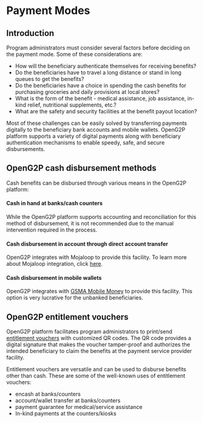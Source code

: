 # Payment Modes

## Introduction

Program administrators must consider several factors before deciding on the payment mode. Some of these considerations are:

* How will the beneficiary authenticate themselves for receiving benefits?
* Do the beneficiaries have to travel a long distance or stand in long queues to get the benefits?
* Do the beneficiaries have a choice in spending the cash benefits for purchasing groceries and daily provisions at local stores?
* What is the form of the benefit - medical assistance, job assistance, in-kind relief, nutritional supplements, etc.?
* What are the safety and security facilities at the benefit payout location?

Most of these challenges can be easily solved by transferring payments digitally to the beneficiary bank accounts and mobile wallets. OpenG2P platform supports a variety of digital payments along with beneficiary authentication mechanisms to enable speedy, safe, and secure disbursements.

## OpenG2P cash disbursement methods

Cash benefits can be disbursed through various means in the OpenG2P platform:

#### Cash in hand at banks/cash counters

While the OpenG2P platform supports accounting and reconciliation for this method of disbursement, it is not recommended due to the manual intervention required in the process.

#### Cash disbursement in account through direct account transfer

OpenG2P integrates with Mojaloop to provide this facility. To learn more about Mojaloop integration, click [here](../integrations/mojaloop-integration.md).

#### Cash disbursement in mobile wallets

OpenG2P integrates with [GSMA Mobile Money](https://www.gsma.com/mobilefordevelopment/mobile-money/) to provide this facility. This option is very lucrative for the unbanked beneficiaries.

## OpenG2P entitlement vouchers

OpenG2P platform facilitates program administrators to print/send [entitlement vouchers](../beneficiary-management/entitlement.md#entitlement-voucher) with customized QR codes. The QR code provides a digital signature that makes the voucher tamper-proof and authorizes the intended beneficiary to claim the benefits at the payment service provider facility.

Entitlement vouchers are versatile and can be used to disburse benefits other than cash. These are some of the well-known uses of entitlement vouchers:

* encash at banks/counters
* account/wallet transfer at banks/counters
* payment guarantee for medical/service assistance
* In-kind payments at the counters/kiosks
